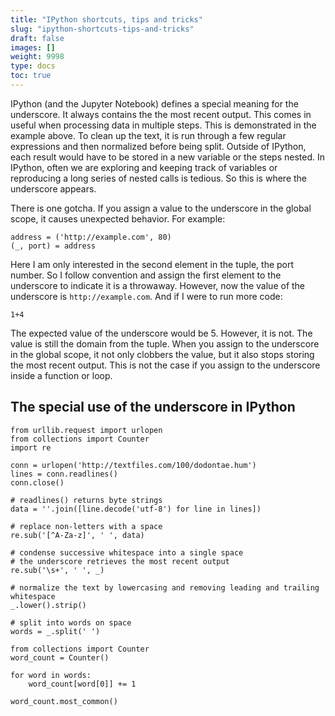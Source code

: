 ```yaml
---
title: "IPython shortcuts, tips and tricks"
slug: "ipython-shortcuts-tips-and-tricks"
draft: false
images: []
weight: 9998
type: docs
toc: true
---
```


IPython (and the Jupyter Notebook) defines a special meaning for the underscore.  It always contains the the most recent output.  This comes in useful when processing data in multiple steps.  This is demonstrated in the example above.  To clean up the text, it is run through a few regular expressions and then normalized before being split.  Outside of IPython, each result would have to be stored in a new variable or the steps nested.  In IPython, often we are exploring and keeping track of variables or reproducing a long series of nested calls is tedious.  So this is where the underscore appears.  

There is one gotcha.  If you assign a value to the underscore in the global scope, it causes unexpected behavior.  For example:

    address = ('http://example.com', 80)
    (_, port) = address

Here I am only interested in the second element in the tuple, the port number.  So I follow convention and assign the first element to the underscore to indicate it is a throwaway.  However, now the value of the underscore is `http://example.com`.  And if I were to run more code:

    1+4

The expected value of the underscore would be 5.  However, it is not.  The value is still the domain from the tuple.  When you assign to the underscore in the global scope, it not only clobbers the value, but it also stops storing the most recent output.  This is not the case if you assign to the underscore inside a function or loop.

## The special use of the underscore in IPython
    from urllib.request import urlopen
    from collections import Counter
    import re
    
    conn = urlopen('http://textfiles.com/100/dodontae.hum')
    lines = conn.readlines()
    conn.close()
    
    # readlines() returns byte strings
    data = ''.join([line.decode('utf-8') for line in lines]) 
    
    # replace non-letters with a space
    re.sub('[^A-Za-z]', ' ', data) 
    
    # condense successive whitespace into a single space
    # the underscore retrieves the most recent output 
    re.sub('\s+', ' ', _)
    
    # normalize the text by lowercasing and removing leading and trailing whitespace
    _.lower().strip()
    
    # split into words on space
    words = _.split(' ')
    
    from collections import Counter
    word_count = Counter()
    
    for word in words:
        word_count[word[0]] += 1

    word_count.most_common()

